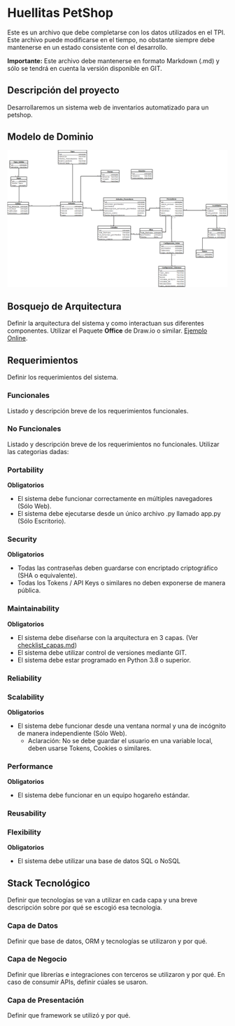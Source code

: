 # Huellitas PetShop

Este es un archivo que debe completarse con los datos utilizados en el TPI. Este archivo puede modificarse en el tiempo, no obstante siempre debe mantenerse en un estado consistente con el desarrollo.

**Importante:** Este archivo debe mantenerse en formato Markdown (.md) y sólo se tendrá en cuenta la versión disponible en GIT.

## Descripción del proyecto

Desarrollaremos un sistema web de inventarios automatizado para un petshop.

## Modelo de Dominio

![Modelo de Dominio](/documentacion/Modelodedominio.png)

## Bosquejo de Arquitectura

Definir la arquitectura del sistema y como interactuan sus diferentes componentes. Utilizar el Paquete **Office** de Draw.io o similar. [Ejemplo Online]().

## Requerimientos

Definir los requerimientos del sistema.

### Funcionales

Listado y descripción breve de los requerimientos funcionales.

### No Funcionales

Listado y descripción breve de los requerimientos no funcionales. Utilizar las categorias dadas:

### Portability

**Obligatorios**

- El sistema debe funcionar correctamente en múltiples navegadores (Sólo Web).
- El sistema debe ejecutarse desde un único archivo .py llamado app.py (Sólo Escritorio).

### Security

**Obligatorios**

- Todas las contraseñas deben guardarse con encriptado criptográfico (SHA o equivalente).
- Todas los Tokens / API Keys o similares no deben exponerse de manera pública.

### Maintainability

**Obligatorios**

- El sistema debe diseñarse con la arquitectura en 3 capas. (Ver [checklist_capas.md](checklist_capas.md))
- El sistema debe utilizar control de versiones mediante GIT.
- El sistema debe estar programado en Python 3.8 o superior.

### Reliability

### Scalability

**Obligatorios**

- El sistema debe funcionar desde una ventana normal y una de incógnito de manera independiente (Sólo Web).
  - Aclaración: No se debe guardar el usuario en una variable local, deben usarse Tokens, Cookies o similares.

### Performance

**Obligatorios**

- El sistema debe funcionar en un equipo hogareño estándar.

### Reusability

### Flexibility

**Obligatorios**

- El sistema debe utilizar una base de datos SQL o NoSQL

## Stack Tecnológico

Definir que tecnologías se van a utilizar en cada capa y una breve descripción sobre por qué se escogió esa tecnologia.

### Capa de Datos

Definir que base de datos, ORM y tecnologías se utilizaron y por qué.

### Capa de Negocio

Definir que librerías e integraciones con terceros se utilizaron y por qué. En caso de consumir APIs, definir cúales se usaron.

### Capa de Presentación

Definir que framework se utilizó y por qué.